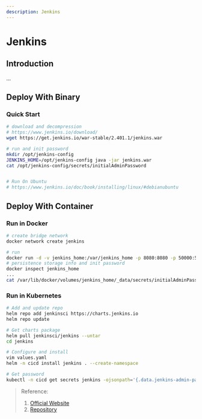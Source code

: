 ```yaml
---
description: Jenkins
---
```


# Jenkins

## Introduction

...

## Deploy With Binary

### Quick Start

```bash
# download and decompression
# https://www.jenkins.io/download/
wget https://get.jenkins.io/war-stable/2.401.1/jenkins.war

# run and init password
mkdir /opt/jenkins-config
JENKINS_HOME=/opt/jenkins-config java -jar jenkins.war
cat /opt/jenkins-config/secrets/initialAdminPassword


# Run On Ubuntu
# https://www.jenkins.io/doc/book/installing/linux/#debianubuntu
```

## Deploy With Container

### Run in Docker

```bash
# create bridge network
docker network create jenkins

# run
docker run -d -v jenkins_home:/var/jenkins_home -p 8080:8080 -p 50000:50000 --restart=on-failure jenkins/jenkins:lts-jdk11 --name jenkins
# persistence storage info and init password
docker inspect jenkins_home
...
cat /var/lib/docker/volumes/jenkins_home/_data/secrets/initialAdminPassword
```

### Run in Kubernetes

```bash
# Add and update repo
helm repo add jenkinsci https://charts.jenkins.io
helm repo update

# Get charts package
helm pull jenkinsci/jenkins --untar
cd jenkins

# Configure and install
vim values.yaml
helm -n cicd install jenkins . --create-namespace

# Get password
kubectl -n cicd get secrets jenkins -ojsonpath='{.data.jenkins-admin-password}' |base64 -d
```

> Reference:
>
> 1. [Official Website](https://www.jenkins.io/doc/book/installing/)
> 2. [Repository](https://github.com/jenkinsci/jenkins)
